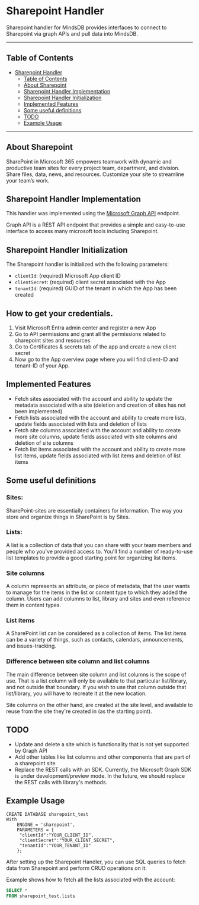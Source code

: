 # Sharepoint Handler

Sharepoint handler for MindsDB provides interfaces to connect to Sharepoint via graph APIs and pull data into MindsDB.

---

## Table of Contents

- [Sharepoint Handler](#Sharepoint-handler)
  - [Table of Contents](#table-of-contents)
  - [About Sharepoint](#about-sharepoint)
  - [Sharepoint Handler Implementation](#sharepoint-handler-implementation)
  - [Sharepoint Handler Initialization](#sharepoint-handler-initialization)
  - [Implemented Features](#implemented-features)
  - [Some useful definitions](#some-useful-definitions)
  - [TODO](#todo)
  - [Example Usage](#example-usage)

---

## About Sharepoint

SharePoint in Microsoft 365 empowers teamwork with dynamic and productive team sites for every project team, department, and division. Share files, data, news, and resources. Customize your site to streamline your team’s work.

## Sharepoint Handler Implementation

This handler was implemented using the [Microsoft Graph API](https://learn.microsoft.com/en-us/graph/use-the-api) endpoint. 

Graph API is a REST API endpoint that provides a simple and easy-to-use interface to access many microsoft tools including Sharepoint.

## Sharepoint Handler Initialization

The Sharepoint handler is initialized with the following parameters:

- `clientId`: (required) Microsoft App client ID
- `clientSecret`: (required) client secret associated with the App
- `tenantId`: (required) GUID of the tenant in which the App has been created

## How to get your credentials.

1. Visit Microsoft Entra admin center and register a new App
2. Go to API permissions and grant all the permissions related to sharepoint sites and resources
3. Go to Certificates & secrets tab of the app and create a new client secret
4. Now go to the App overview page where you will find client-ID and tenant-ID of your App.

## Implemented Features

- Fetch sites associated with the account and ability to update the metadata associated with a site (deletion and creation of sites has not been implemented)
- Fetch lists associated with the account and ability to create more lists, update fields associated with lists and deletion of lists
- Fetch site columns associated with the account and ability to create more site columns, update fields associated with site columns and deletion of site columns
- Fetch list items associated with the account and ability to create more list items, update fields associated with list items and deletion of list items


## Some useful definitions

### Sites:
SharePoint-sites are essentially containers for information. The way you store and organize things in SharePoint is by Sites.

### Lists:
A list is a collection of data that you can share with your team members and people who you've provided access to. You'll find a number of ready-to-use list templates to provide a good starting point for organizing list items.

### Site columns
A column represents an attribute, or piece of metadata, that the user wants to manage for the items in the list or content type to which they added the column. Users can add columns to list, library and sites and even reference them in content types.

### List items
A SharePoint list can be considered as a collection of items. The list items can be a variety of things, such as contacts, calendars, announcements, and issues-tracking.

### Difference between site column and list columns
The main difference between site column and list columns is the scope of use.
That is a list column will only be available to that particular list/library, and not outside that boundary. 
If you wish to use that column outside that list/library, you will have to recreate it at the new location.

Site columns on the other hand, are created at the site level, and available to reuse from the site they're created in (as the starting point).

## TODO

- Update and delete a site which is functionality that is not yet supported by Graph API
- Add other tables like list columns and other components that are part of a sharepoint site
- Replace the REST calls with an SDK. Currently, the Microsoft Graph SDK is under development/preview mode. In the future, we should replace the REST calls with library's methods. 

## Example Usage
```
CREATE DATABASE sharepoint_test
With 
    ENGINE = 'sharepoint',
    PARAMETERS = {
     "clientId":"YOUR_CLIENT_ID",
     "clientSecret":"YOUR_CLIENT_SECRET",
     "tenantId":"YOUR_TENANT_ID"
    };
```

After setting up the Sharepoint Handler, you can use SQL queries to fetch data from Sharepoint
and perform CRUD operations on it:

Example shows how to fetch all the lists associated with the account:
```sql
SELECT *
FROM sharepoint_test.lists
```
